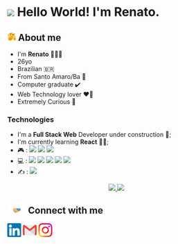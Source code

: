 <link href="style.css" rel="stylesheet"></link>

# <img src="https://github.com/TheDudeThatCode/TheDudeThatCode/blob/master/Assets/Hi.gif" width="20px"> Hello World! I'm Renato.

## <img alt="GIF" src="assets/hmm.gif" width="20vw" /> About me

- I'm <b>Renato</b> 🙇🏻‍♂️
- 26yo
- Brazilian 🇧🇷
- From Santo Amaro/Ba 📍
- Computer graduate ✔️
- Web Technology lover ❤️‍🔥
- Extremely Curious 🤔

### Technologies
- I'm a <b>Full Stack Web</b> Developer under construction 🚧;
- I'm currently learning <b>React</b> 👨‍💻;
 - 🎮 : <img height="20em" src="https://img.shields.io/badge/Nintendo_Switch-E60012?style=for-the-badge&logo=nintendo-switch&logoColor=white"> <img height="20em" src="https://img.shields.io/badge/Nintendo_3DS-D12228?style=for-the-badge&logo=nintendo-3ds&logoColor=white"> <img height="20em" src="https://img.shields.io/badge/Xbox-107C10?style=for-the-badge&logo=xbox&logoColor=white">
 - 💻 : <img height="20em" src="https://img.shields.io/badge/HTML5-E34F26?style=for-the-badge&logo=html5&logoColor=white"> <img height="20em" src="https://img.shields.io/badge/CSS3-1572B6?style=for-the-badge&logo=css3&logoColor=white"> <img height="20em" src="https://img.shields.io/badge/Sass-CC6699?style=for-the-badge&logo=sass&logoColor=white"> <img height="20em" src="https://img.shields.io/badge/Bootstrap-563D7C?style=for-the-badge&logo=bootstrap&logoColor=white"> <img height="20em" src="https://img.shields.io/badge/JavaScript-F7DF1E?style=for-the-badge&logo=javascript&logoColor=black">
 - ✍️ : <img height="20em" src="https://img.shields.io/badge/React-20232A?style=for-the-badge&logo=react&logoColor=61DAFB">


<div align="center">
  <a href="https://github.com/ReBastos">
  <img height="150em" src="https://github-readme-stats.vercel.app/api?username=rebastos&show_icons=true&theme=ayu-mirage&include_all_commits=true&count_private=true"/>
  <img height="150em" src="https://github-readme-stats.vercel.app/api/top-langs/?username=rebastos&layout=compact&langs_count=7&theme=ayu-mirage&include_all_commits=true&count_private=tru"/>
 </a>
</div>
 
 ## <img src="assets/Handshake.gif" height="20px"> Connect with me
 
 [<img src="assets/Linkedin.svg" alt="Linkedin Logo" width="32">](https://www.linkedin.com/in/rebastos/)
 [<img src="assets/Gmail.svg" alt="Gmail logo" height="32">](mailto:renato.bastos96@gmail.com)
 [<img src="assets/Instagram.svg" alt="instagram logo" width="32">](https://www.instagram.com/tinhobas/)
 
